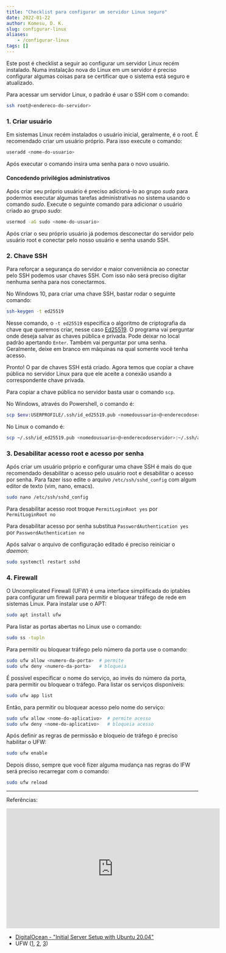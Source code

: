 ```yaml
---
title: "Checklist para configurar um servidor Linux seguro"
date: 2022-01-22
author: Komesu, D. K.
slug: configurar-linux
aliases:
    - /configurar-linux
tags: []
---
```


Este post é checklist a seguir ao configurar um servidor Linux recém instalado. Numa instalação nova do Linux em um servidor é preciso configurar algumas coisas para se certificar que o sistema está seguro e atualizado.

<!--more-->

Para acessar um servidor Linux, o padrão é usar o SSH com o comando:

```sh
ssh root@<endereco-do-servidor>
```

### 1. Criar usuário

Em sistemas Linux recém instalados o usuário inicial, geralmente, é o root. É recomendado criar um usuário próprio. Para isso execute o comando:

```sh
useradd <nome-do-usuario>
```

Após executar o comando insira uma senha para o novo usuário.

#### Concedendo privilégios administrativos

Após criar seu próprio usuário é preciso adicioná-lo ao grupo *sudo* para podermos executar algumas tarefas administrativas no sistema usando o comando *sudo*. Execute o seguinte comando para adicionar o usuário criado ao grupo *sudo*:

```sh
usermod -aG sudo <nome-do-usuario>
```

Após criar o seu próprio usuário já podemos desconectar do servidor pelo usuário root e conectar pelo nosso usuário e senha usando SSH.

### 2. Chave SSH

Para reforçar a segurança do servidor e maior conveniência ao conectar pelo SSH podemos usar chaves SSH. Com isso não será preciso digitar nenhuma senha para nos conectarmos.

No Windows 10, para criar uma chave SSH, bastar rodar o seguinte comando:

```sh
ssh-keygen -t ed25519
```

Nesse comando, o `-t ed25519` especifica o algoritmo de criptografia da chave que queremos criar, nesse caso [Ed25519](https://www.cryptopp.com/wiki/Ed25519). O programa vai perguntar onde deseja salvar as chaves pública e privada. Pode deixar no local padrão apertando `Enter`. Também vai perguntar por uma senha. Geralmente, deixe em branco em máquinas na qual somente você tenha acesso.

Pronto! O par de chaves SSH está criado. Agora temos que copiar a chave pública no servidor Linux para que ele aceite a conexão usando a correspondente chave privada.

Para copiar a chave pública no servidor basta usar o comando `scp`.

No Windows, através do Powershell, o comando é:

```sh
scp $env:USERPROFILE/.ssh/id_ed25519.pub <nomedousuario>@<enderecodoservidor>:~/.ssh/authorized_keys
```

No Linux o comando é:

```sh
scp ~/.ssh/id_ed25519.pub <nomedousuario>@<enderecodoservidor>:~/.ssh/authorized_keys
```

### 3. Desabilitar acesso root e acesso por senha

Após criar um usuário próprio e configurar uma chave SSH é mais do que recomendado desabilitar o acesso pelo usuário root e desabilitar o acesso por senha. Para fazer isso edite o arquivo `/etc/ssh/sshd_config` com algum editor de texto (vim, nano, emacs).

```sh
sudo nano /etc/ssh/sshd_config
```

Para desabilitar acesso root troque  `PermitLoginRoot yes` por `PermitLoginRoot no`

Para desabilitar acesso por senha substitua `PasswordAuthentication yes` por `PasswordAuthentication no`

Após salvar o arquivo de configuração editado é preciso reiniciar o *daemon*:

```sh
sudo systemctl restart sshd
```

### 4. Firewall

O Uncomplicated Firewall (UFW) é uma interface simplificada do iptables para configurar um firewall para permitir e bloquear tráfego de rede em sistemas Linux. Para instalar use o APT:

```sh
sudo apt install ufw
```

Para listar as portas abertas no Linux use o comando:

```sh
sudo ss -tupln
```

Para permitir ou bloquear tráfego pelo número da porta use o comando:

```sh
sudo ufw allow <numero-da-porta>  # permite
sudo ufw deny <numero-da-porta>   # bloqueia
```

É possível especificar o nome do serviço, ao invés do número da porta, para permitir ou bloquear o tráfego. Para listar os serviços disponíveis:

```sh
sudo ufw app list
```

Então, para permitir ou bloquear acesso pelo nome do serviço:

```sh
sudo ufw allow <nome-do-aplicativo>  # permite acesso
sudo ufw deny <nome-do-aplicativo>   # bloqueia acesso
```

Após definir as regras de permissão e bloqueio de tráfego é preciso habilitar o UFW:

```sh
sudo ufw enable
```

Depois disso, sempre que você fizer alguma mudança nas regras do IFW será preciso recarregar com o comando:

```sh
sudo ufw reload
```

---

Referências:

<iframe width="560" height="315" src="https://www.youtube-nocookie.com/embed/ZhMw53Ud2tY" title="YouTube video player" frameborder="0" allow="accelerometer; autoplay; clipboard-write; encrypted-media; gyroscope; picture-in-picture" allowfullscreen></iframe>

- [DigitalOcean - "Initial Server Setup with Ubuntu 20.04"](https://www.digitalocean.com/community/tutorials/initial-server-setup-with-ubuntu-20-04)
- UFW ([1](https://help.ubuntu.com/community/UFW), [2](https://www.digitalocean.com/community/tutorials/how-to-set-up-a-firewall-with-ufw-on-ubuntu-20-04), [3](https://www.devmedia.com.br/ufw-firewall-do-ubuntu/18317))
